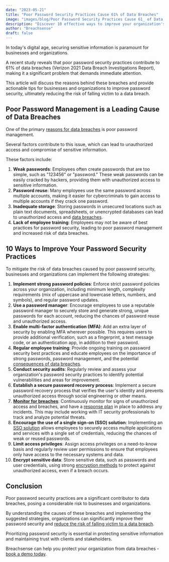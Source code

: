 ```yaml
---
date: "2023-05-21"
title: "Poor Password Security Practices Cause 61% of Data Breaches"
image: "images/blog/Poor Password Security Practices Cause 61_ of Data Breaches.png"
description: "Discover 10 effective ways to improve your organization's password security and reduce the risk of data breaches."
author: "Breachsense"
draft: false
---
```

In today's digital age, securing sensitive information is paramount for businesses and organizations. 

A recent study reveals that poor password security practices contribute to 61% of data breaches (Verizon 2021 Data Breach Investigations Report), making it a significant problem that demands immediate attention. 

This article will discuss the reasons behind these breaches and provide actionable tips for businesses and organizations to improve password security, ultimately reducing the risk of falling victim to a data breach.
## Poor Password Management is a Leading Cause of Data Breaches
One of the primary [reasons for data breaches](https://www.breachsense.io/blog/data-breach-causes) is poor password management. 

Several factors contribute to this issue, which can lead to unauthorized access and compromise of sensitive information. 

These factors include:

1. **Weak passwords**: Employees often create passwords that are too simple, such as "123456" or "password." These weak passwords can be easily cracked by hackers, providing them with unauthorized access to sensitive information.
2. **Password reuse**: Many employees use the same password across multiple accounts, making it easier for cybercriminals to gain access to multiple accounts if they crack one password.
3. **Inadequate storage**: Storing passwords in unsecured locations such as plain text documents, spreadsheets, or unencrypted databases can lead to unauthorized access and [data breaches](https://www.breachsense.io/).
4. **Lack of employee training**: Employees may not be aware of best practices for password security, leading to poor password management and increased risk of data breaches.
## 10 Ways to Improve Your Password Security Practices
To mitigate the risk of data breaches caused by poor password security, businesses and organizations can implement the following strategies:

1. **Implement strong password policies**: Enforce strict password policies across your organization, including minimum length, complexity requirements (mix of uppercase and lowercase letters, numbers, and symbols), and regular password updates.
2. **Use a password manager**: Encourage employees to use a reputable password manager to securely store and generate strong, unique passwords for each account, reducing the chances of password reuse and unauthorized access.
3. **Enable multi-factor authentication (MFA)**: Add an extra layer of security by enabling MFA wherever possible. This requires users to provide additional verification, such as a fingerprint, a text message code, or an authentication app, in addition to their password.
4. **Regular employee training**: Provide ongoing training on password security best practices and educate employees on the importance of strong passwords, password management, and the potential [consequences of data breaches](https://www.breachsense.io/blog/small-business-data-breach-consequesnces/).
5. **Conduct security audits**: Regularly review and assess your organization's password security practices to identify potential vulnerabilities and areas for improvement.
6. **Establish a secure password recovery process**: Implement a secure password recovery process that verifies the user's identity and prevents unauthorized access through social engineering or other means.
7. **[Monitor for breaches](https://www.breachsense.io/dark-web-monitoring/)**: Continuously monitor for signs of unauthorized access and breaches, and have a [response plan](https://www.breachsense.io/blog/data-breach-response-plan/) in place to address any incidents. This may include working with IT security professionals to track and analyze potential threats.
8. **Encourage the use of a single sign-on (SSO) solution**: Implementing an [SSO solution](https://www.onelogin.com/learn/how-single-sign-on-works) allows employees to securely access multiple applications and services with a single set of credentials, reducing the chances of weak or reused passwords.
9. **Limit access privileges**: Assign access privileges on a need-to-know basis and regularly review user permissions to ensure that employees only have access to the necessary systems and data.
10. **Encrypt sensitive data**: Store sensitive data, such as passwords and user credentials, using strong [encryption methods](https://ico.org.uk/for-organisations/guide-to-data-protection/guide-to-the-general-data-protection-regulation-gdpr/encryption/what-types-of-encryption-are-there/) to protect against unauthorized access, even if a breach occurs.
## Conclusion
Poor password security practices are a significant contributor to data breaches, posing a considerable risk to businesses and organizations. 

By understanding the causes of these breaches and implementing the suggested strategies, organizations can significantly improve their password security and [reduce the risk of falling victim to a data breach](https://www.breachsense.io/blog/prevent-data-breach/). 

Prioritizing password security is essential in protecting sensitive information and maintaining trust with clients and stakeholders.

Breachsense can help you protect your organization from data breaches - [book a demo today](https://www.breachsense.io/book-demo/). 
